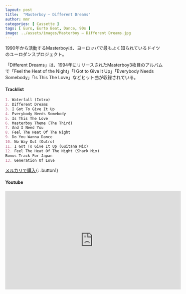 ```yaml
---
layout: post
title:  "Masterboy – Different Dreams"
author: mmr
categories: [ Cassette ]
tags: [ Euro, Eurto Beat, Dance, 90s ]
image: ../assets/images/Masterboy – Different Dreams.jpg
---
```


1990年から活動するMasterboyは、ヨーロッパで最もよく知られているドイツのユーロダンスプロジェクト。

「Different Dreams」は、1994年にリリースされたMasterboy3枚目のアルバムで「Feel the Heat of the Night」「I Got to Give It Up」「Everybody Needs Somebody」「Is This The Love」などヒット曲が収録されている。

#### Tracklist
```md
1. Waterfall (Intro)
2. Different Dreams
3. I Got To Give It Up
4. Everybody Needs Somebody
5. Is This The Love
6. Masterboy Theme (The Third)
7. And I Need You
8. Feel The Heat Of The Night
9. Do You Wanna Dance
10. No Way Out (Outro)
11. I Got To Give It Up (Guitana Mix)
12. Feel The Heat Of The Night (Shark Mix)
Bonus Track For Japan
13. Generation Of Love
```

[メルカリで購入](https://jp.mercari.com/item/m79586502927?afid=6142608987){: .button1}

#### Youtube 
<iframe width="560" height="315" src="https://www.youtube.com/embed/otQl3yk2Nz8?si=PNCCy9WRGI5YV6FS" title="YouTube video player" frameborder="0" allow="accelerometer; autoplay; clipboard-write; encrypted-media; gyroscope; picture-in-picture; web-share" referrerpolicy="strict-origin-when-cross-origin" allowfullscreen></iframe>